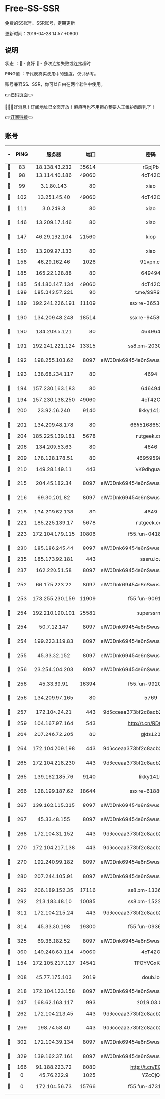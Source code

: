 # Free-SS-SSR

免费的SS账号、SSR账号，定期更新

更新时间：2019-04-28 14:57 +0800

## 说明

状态     ：🙂 - 良好 🙁 - 多次连接失败或连接超时

PING值   ：不代表真实使用中的速度，仅供参考。

账号兼容SS、SSR，你可以自由在两个软件中使用。

👉[扫码页面](https://liesauer.github.io/Free-SS-SSR/)👈

🎉🎉🎉好消息！订阅地址已全面开放！麻麻再也不用担心我要人工维护酸酸乳了！

👉[订阅链接](https://www.liesauer.net/yogurt/subscribe?ACCESS_TOKEN=DAYxR3mMaZAsaqUb)👈

## 账号

|-|PING|服务器|端口|密码|加密方式|区域|
|:----:|:----:|:-----:|-----:|:----:|:----:|:----:|
|🙂|83|18.138.43.232|35614|rGpjPb|rc4-md5|SG|
|🙂|98|13.114.40.186|49060|4cT42C|chacha20|JP|
|🙂|99|3.1.80.143|80|xiao|aes-128-ctr|SG|
|🙂|102|13.251.45.40|49060|4cT42C|chacha20|SG|
|🙂|111|3.0.249.3|80|xiao|aes-128-ctr|SG|
|🙂|146|13.209.17.146|80|xiao|aes-128-ctr|KR|
|🙂|147|46.29.162.104|21560|kiop|aes-128-ctr|RU|
|🙂|150|13.209.97.133|80|xiao|aes-128-ctr|KR|
|🙂|158|46.29.162.46|1026|91vpn.cf|rc4-md5|RU|
|🙂|185|165.22.128.88|80|649494|aes-256-cfb|US|
|🙂|185|54.180.147.134|49060|4cT42C|chacha20|KR|
|🙂|189|185.243.57.221|80|t.me/SSRSUB|rc4-md5|US|
|🙂|189|192.241.226.191|11109|ssx.re-36534639|aes-256-cfb|US|
|🙂|190|134.209.48.248|18514|ssx.re-94589778|aes-256-cfb|US|
|🙂|190|134.209.5.121|80|464964|aes-256-cfb|US|
|🙂|191|192.241.221.124|13315|ss8.pm-20302510|aes-256-cfb|US|
|🙂|192|198.255.103.62|8097|eIW0Dnk69454e6nSwuspv9DmS201tQ0D|aes-256-cfb|US|
|🙂|193|138.68.234.117|80|4694|aes-256-cfb|US|
|🙂|194|157.230.163.183|80|646494|aes-256-cfb|US|
|🙂|194|157.230.138.250|49060|4cT42C|chacha20|US|
|🙂|200|23.92.26.240|9140|likky1415|aes-256-cfb|US|
|🙂|201|134.209.48.178|80|6655168651651|aes-256-cfb|US|
|🙂|204|185.225.139.181|5678|nutgeek.com|rc4-md5|US|
|🙂|206|134.209.53.63|80|4646|aes-256-cfb|US|
|🙂|209|178.128.178.51|80|469595985|chacha20|US|
|🙂|210|149.28.149.11|443|VK9dhgualsL|aes-256-cfb|SG|
|🙂|215|204.45.182.34|8097|eIW0Dnk69454e6nSwuspv9DmS201tQ0D|aes-256-cfb|US|
|🙂|216|69.30.201.82|8097|eIW0Dnk69454e6nSwuspv9DmS201tQ0D|aes-256-cfb|US|
|🙂|218|134.209.62.138|80|4649|aes-256-cfb|US|
|🙂|221|185.225.139.17|5678|nutgeek.com|rc4-md5|US|
|🙂|223|172.104.179.115|10806|f55.fun-04180015|aes-256-cfb|SG|
|🙂|230|185.186.245.44|8097|eIW0Dnk69454e6nSwuspv9DmS201tQ0D|aes-256-cfb|NL|
|🙂|235|185.173.92.181|443|sssru.icu|rc4-md5|RU|
|🙂|237|162.220.51.58|8097|eIW0Dnk69454e6nSwuspv9DmS201tQ0D|aes-256-cfb|US|
|🙂|252|66.175.223.22|8097|eIW0Dnk69454e6nSwuspv9DmS201tQ0D|aes-256-cfb|US|
|🙂|253|173.255.230.159|11909|f55.fun-90915761|aes-256-cfb|US|
|🙂|254|192.210.190.101|25581|superssrnet|aes-256-cfb|US|
|🙂|254|50.7.12.147|8097|eIW0Dnk69454e6nSwuspv9DmS201tQ0D|aes-256-cfb|BR|
|🙂|254|199.223.119.83|8097|eIW0Dnk69454e6nSwuspv9DmS201tQ0D|aes-256-cfb|US|
|🙂|255|45.33.32.152|8097|eIW0Dnk69454e6nSwuspv9DmS201tQ0D|aes-256-cfb|US|
|🙂|256|23.254.204.203|8097|eIW0Dnk69454e6nSwuspv9DmS201tQ0D|aes-256-cfb|US|
|🙂|256|45.33.69.91|16394|f55.fun-99209841|aes-256-cfb|US|
|🙂|256|134.209.97.165|80|5769|aes-256-cfb|SG|
|🙂|257|172.104.24.21|443|9d6cceaa373bf2c8acb22e60b6a58be6|aes-256-cfb|US|
|🙂|259|104.167.97.164|543|http://t.cn/RD0D7sx|rc4-md5|CA|
|🙂|264|207.246.72.205|80|gjds123|aes-256-cfb|US|
|🙂|264|172.104.209.198|443|9d6cceaa373bf2c8acb22e60b6a58be6|aes-256-cfb|US|
|🙂|265|172.104.218.230|443|9d6cceaa373bf2c8acb22e60b6a58be6|aes-256-cfb|US|
|🙂|265|139.162.185.76|9140|likky1415|aes-256-cfb|DE|
|🙂|266|128.199.187.62|18644|ssx.re-61886685|aes-256-cfb|SG|
|🙂|267|139.162.115.215|8097|eIW0Dnk69454e6nSwuspv9DmS201tQ0D|aes-256-cfb|JP|
|🙂|267|45.33.48.155|8097|eIW0Dnk69454e6nSwuspv9DmS201tQ0D|aes-256-cfb|US|
|🙂|268|172.104.31.152|443|9d6cceaa373bf2c8acb22e60b6a58be6|aes-256-cfb|US|
|🙂|270|172.104.217.138|443|9d6cceaa373bf2c8acb22e60b6a58be6|aes-256-cfb|US|
|🙂|270|192.240.99.182|8097|eIW0Dnk69454e6nSwuspv9DmS201tQ0D|aes-256-cfb|US|
|🙂|280|207.244.105.91|8097|eIW0Dnk69454e6nSwuspv9DmS201tQ0D|aes-256-cfb|US|
|🙂|292|206.189.152.35|17116|ss8.pm-13360339|aes-256-cfb|SG|
|🙂|292|213.183.48.10|10085|ss8.pm-15224062|rc4-md5|RU|
|🙂|311|172.104.215.24|443|9d6cceaa373bf2c8acb22e60b6a58be6|aes-256-cfb|US|
|🙂|314|45.33.80.198|19300|f55.fun-09361416|aes-256-cfb|US|
|🙂|325|69.36.182.52|8097|eIW0Dnk69454e6nSwuspv9DmS201tQ0D|aes-256-cfb|US|
|🙂|360|149.248.63.114|49060|4cT42C|chacha20|CA|
|🙂|154|172.105.217.127|14541|TPOYVGxKglpi|aes-256-cfb|JP|
|🙂|208|45.77.175.103|2019|doub.io|aes-128-ctr|SG|
|🙂|218|172.104.123.158|8097|eIW0Dnk69454e6nSwuspv9DmS201tQ0D|aes-256-cfb|JP|
|🙂|247|168.62.163.117|993|2019.03.07|rc4-md5|US|
|🙂|262|172.104.213.45|443|9d6cceaa373bf2c8acb22e60b6a58be6|aes-256-cfb|US|
|🙂|269|198.74.58.40|443|9d6cceaa373bf2c8acb22e60b6a58be6|aes-256-cfb|US|
|🙂|302|172.104.39.134|8097|eIW0Dnk69454e6nSwuspv9DmS201tQ0D|aes-256-cfb|SG|
|🙂|329|139.162.37.161|8097|eIW0Dnk69454e6nSwuspv9DmS201tQ0D|aes-256-cfb|SG|
|🙁|166|91.188.223.72|8080|http://t.cn/EGJIyrl|rc4-md5|RU|
|🙁|0|45.76.222.9|1025|YZcCjQ|rc4-md5|JP|
|🙁|0|172.104.56.73|15766|f55.fun-47318932|aes-256-cfb|SG|
